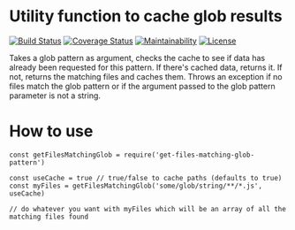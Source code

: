 # Utility function to cache glob results

[![Build Status](https://travis-ci.org/sformisano/get-files-matching-glob.svg?branch=master)](https://travis-ci.org/sformisano/get-files-matching-glob)
[![Coverage Status](https://coveralls.io/repos/github/sformisano/getFilesMatchingGlobPattern/badge.svg?branch=master)](https://coveralls.io/github/sformisano/getFilesMatchingGlobPattern?branch=master)
[![Maintainability](https://api.codeclimate.com/v1/badges/b6d866ebfe5915c7e83c/maintainability)](https://codeclimate.com/github/sformisano/get-files-matching-glob/maintainability)
[![License](https://img.shields.io/badge/License-BSD%203--Clause-blue.svg)](https://opensource.org/licenses/BSD-3-Clause)

Takes a glob pattern as argument, checks the cache to see if data has already been requested for this pattern. If there's cached data, returns it. If not, returns the matching files and caches them. Throws an exception if no files match the glob pattern or if the argument passed to the glob pattern parameter is not a string.

# How to use

```
const getFilesMatchingGlob = require('get-files-matching-glob-pattern')

const useCache = true // true/false to cache paths (defaults to true)
const myFiles = getFilesMatchingGlob('some/glob/string/**/*.js', useCache)

// do whatever you want with myFiles which will be an array of all the matching files found
```